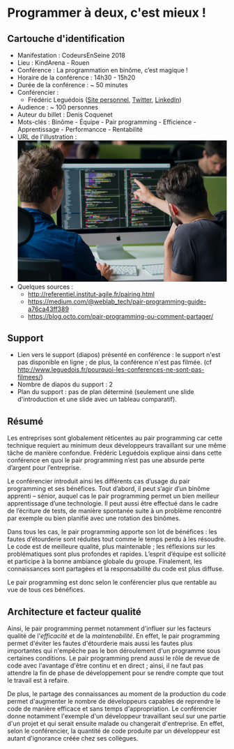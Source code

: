 # Programmer à deux, c'est mieux !

## Cartouche d'identification

 - Manifestation : CodeursEnSeine 2018
 - Lieu : KindArena - Rouen
 - Conférence : La programmation en binôme, c’est magique !
 - Horaire de la conférence : 14h30 - 15h20
 - Durée de la conférence : ~ 50 minutes
 - Conférencier : 
   - Frédéric Leguédois ([Site personnel](http://www.leguedois.fr/), [Twitter](https://twitter.com/f_leguedois?lang=fr), [LinkedIn]( https://www.linkedin.com/in/fr%C3%A9d%C3%A9ric-legu%C3%A9dois/?originalSubdomain=fr))
 - Audience : ~ 100 personnes
 - Auteur du billet : Denis Coquenet
 - Mots-clés : Binôme - Équipe - Pair programming - Efficience - Apprentissage - Performancce - Rentabilité
 - URL de l'illustration : ![Mettre votre image, Photo by Oscar Keys on Unsplash](cover.png)
 - Quelques sources : 
   * http://referentiel.institut-agile.fr/pairing.html
   * https://medium.com/@weblab_tech/pair-programming-guide-a76ca43ff389
   * https://blog.octo.com/pair-programming-ou-comment-partager/
## Support
 - Lien vers le support (diapos) présenté en conférence : le support n'est pas disponible en ligne ; de plus, la conférence n'est pas filmée. (cf http://www.leguedois.fr/pourquoi-les-conferences-ne-sont-pas-filmees/)
 - Nombre de diapos du support : 2
 - Plan du support : pas de plan déterminé (seulement une slide d'introduction et une slide avec un tableau comparatif).

## Résumé
Les entreprises sont globalement réticentes au pair programming car cette technique requiert au minimum deux développeurs travaillant sur une même tâche de manière confondue. Frédéric Leguédois explique ainsi dans cette conférence en quoi le pair programming n’est pas une absurde perte d’argent pour l’entreprise. 

Le conférencier introduit ainsi les différents cas d’usage du pair programming et ses bénéfices. Tout d’abord, il peut s’agir d’un binôme apprenti – sénior, auquel cas le pair programming permet un bien meilleur apprentissage d’une technologie. Il peut aussi être effectué dans le cadre de l’écriture de tests, de manière spontanée suite à un problème rencontré par exemple ou bien planifié avec une rotation des binômes.

Dans tous les cas, le pair programming apporte son lot de bénéfices : les fautes d’étourderie sont réduites tout comme le temps perdu à les résoudre. Le code est de meilleure qualité, plus maintenable ; les réflexions sur les problématiques sont plus profondes et rapides. L’esprit d’équipe est sollicité et participe à la bonne ambiance globale du groupe. Finalement, les connaissances sont partagées et la responsabilité du code est plus diffuse.

Le pair programming est donc selon le conférencier plus que rentable au vue de tous ces bénéfices.
 


## Architecture et facteur qualité
Ainsi, le pair programming permet notamment d'influer sur les facteurs qualité de l'*efficacité* et de la *maintenabilité*. En effet, le pair programming permet d'éviter les fautes d'étourderie mais aussi les fautes plus importantes qui n'empêche pas le bon déroulement d'un programme sous certaines conditions. Le pair programming prend aussi le rôle de revue de code avec l'avantage d'être continu et en direct ; ainsi, il ne faut pas attendre la fin de phase de développement pour se rendre compte que tout le travail est à refaire.

De plus, le partage des connaissances au moment de la production du code permet d'augmenter le nombre de développeurs capables de reprendre le code de manière efficace et sans temps d'appropriation. Le conférencier donne notamment l'exemple d'un développeur travaillant seul sur une partie d'un projet et qui serait ensuite malade ou changerait d'entreprise. En effet, selon le conférencier, la quantité de code produite par un développeur est autant d'ignorance créée chez ses collègues. 

